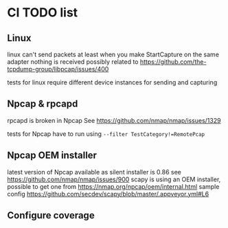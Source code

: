 # CI TODO list

## Linux

linux can't send packets
at least when you make StartCapture on the same adapter nothing is received
possibly related to https://github.com/the-tcpdump-group/libpcap/issues/400

tests for linux require different device instances for sending and capturing

## Npcap & rpcapd

rpcapd is broken in Npcap
See https://github.com/nmap/nmap/issues/1329

tests for Npcap have to run using `--filter TestCategory!=RemotePcap`

## Npcap OEM installer

latest version of Npcap available as silent installer is 0.86
see https://github.com/nmap/nmap/issues/900
scapy is using an OEM installer, possible to get one from https://nmap.org/npcap/oem/internal.html
sample config https://github.com/secdev/scapy/blob/master/.appveyor.yml#L6

## Configure coverage